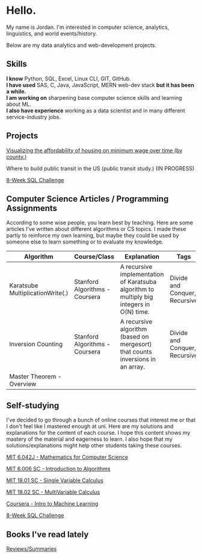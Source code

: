 # Hello.

My name is Jordan. I'm interested in computer science, analytics, linguistics, and world events/history.

Below are my data analytics and web-development projects.
## Skills
**I know** Python, SQL, Excel, Linux CLI, GIT, GitHub. <br>
**I have used** SAS, C, Java, JavaScript, MERN web-dev stack **but it has been a while.** <br>
**I am working on** sharpening base computer science skills and learning about ML. <br>
**I also have experience** working as a data scientist and in many different service-industry jobs.<br>

## Projects

[Visualizing the affordability of housing on minimum wage over time (by county.)](https://github.com/jmcgallia/mw_housing)

Where to build public transit in the US (public transit study.) (IN PROGRESS)

[8-Week SQL Challenge](https://github.com/jmcgallia/8-week-sql-challenge/tree/main)

## Computer Science Articles / Programming Assignments
According to some wise people, you learn best by teaching. Here are some articles I've written about different algorithms or CS topics. I made these partly to reinforce my own learning, but maybe they could be used by someone else to learn something or to evaluate my knowledge.

|Algorithm|Course/Class|Explanation|Tags|
|---|---|---|---|
|Karatsube MultiplicationWrite(.)|Stanford Algorithms - Coursera|A recursive implementation of Karatsuba algorithm to multiply big integers in O(N) time.|Divide and Conquer, Recursive|
|Inversion Counting|Stanford Algorithms - Coursera|A recursive algorithm (based on mergesort) that counts inversions in an array.|Divide and Conquer, Recursive|
|Master Theorem - Overview|

## Self-studying
I've decided to go through a bunch of online courses that interest me or that I don't feel like I mastered enough at uni. Here are my solutions and explanations for the content of each course. I hope this content shows my mastery of the material and eagerness to learn. I also hope that my solutions/explanations might help other students taking these courses.

[MIT 6.042J - Mathematics for Computer Science]()

[MIT 6.006 SC - Introduction to Algorithms]()

[MIT 18.01 SC - Single Variable Calculus]()

[MIT 18.02 SC - MultiVariable Calculus]()

[Coursera - Intro to Machine Learning]()

[8-Week SQL Challenge](https://github.com/jmcgallia/8-week-sql-challenge/tree/main)



## Books I've read lately
[Reviews/Summaries](https://github.com/jmcgallia/book_reviews/tree/main#readme)


